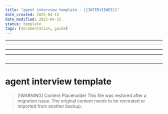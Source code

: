 ```yaml
---
title: "agent interview template - {{INTERVIEWEE}}"
date_created: 2025-04-15
date_modified: 2025-04-15
status: template
tags: [documentation, guide]
---
```


---

---

---

---

---

---

# agent interview template

> [\!WARNING] Content Placeholder
> This file was restored after a migration issue. The original content needs to be recreated or imported from another backup.

